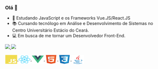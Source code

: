 ### Olá 👋

- 🍃 Estudando JavaScript e os Frameworks Vue.JS/React.JS
- 📚 Cursando tecnólogo em Análise e Desenvolvimento de Sistemas no Centro Universitário Estácio do Ceará.
- 💻 Em busca de me tornar um Desenvolvedor Front-End.


<div>
  <a href="https://github.com/Juanmgll">
  <img height="160em" src="https://github-readme-stats.vercel.app/api?username=Juanmgll&show_icons=true&theme=dark&include_all_commits=true&count_private=true"/>
  <img height="160em" src="https://github-readme-stats.vercel.app/api/top-langs/?username=Juanmgll&layout=compact&langs_count=7&theme=dark"/>
</div>
<div style="display: inline_block"> <br>
<img align="center" alt="Juan-Js" height="30" width="40" src="https://raw.githubusercontent.com/devicons/devicon/master/icons/javascript/javascript-plain.svg">
<img align="center" alt="Juan-React" height="30" width="40" src="https://raw.githubusercontent.com/devicons/devicon/master/icons/react/react-original.svg">
<img align="center" alt="Juan-Vue" height="30" width="40" src="https://github.com/devicons/devicon/blob/master/icons/vuejs/vuejs-original.svg">
<img align="center" alt="Juan-HTML" height="30" width="40" src="https://raw.githubusercontent.com/devicons/devicon/master/icons/html5/html5-original.svg">
<img align="center" alt="Juan-CSS" height="30" width="40" src="https://raw.githubusercontent.com/devicons/devicon/master/icons/css3/css3-original.svg">
<img align="center" alt="Juan-JAVA" height="30" width="40" src="https://github.com/devicons/devicon/blob/master/icons/java/java-original.svg">
 
</div>

